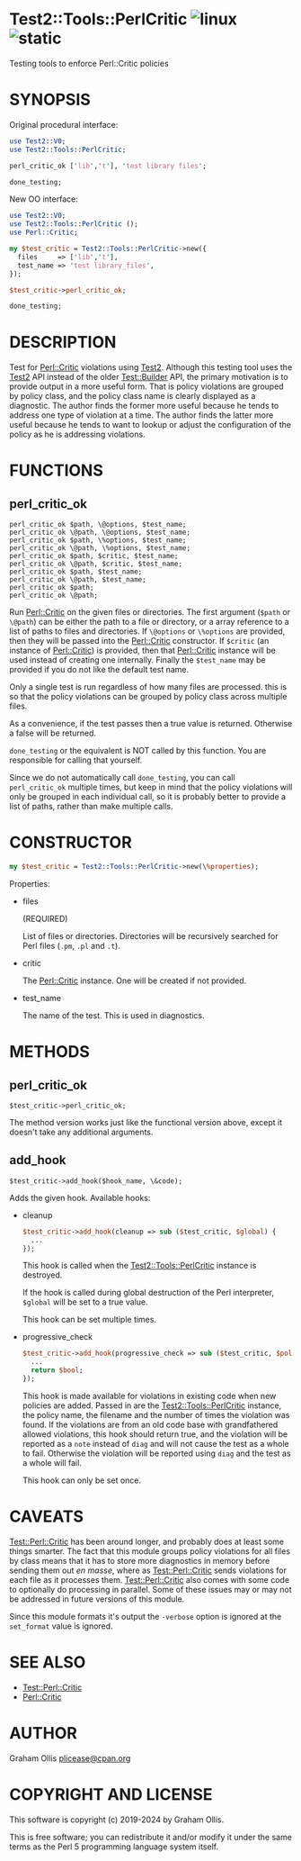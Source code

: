 # Test2::Tools::PerlCritic ![linux](https://github.com/uperl/Test2-Tools-PerlCritic/workflows/linux/badge.svg) ![static](https://github.com/uperl/Test2-Tools-PerlCritic/workflows/static/badge.svg)

Testing tools to enforce Perl::Critic policies

# SYNOPSIS

Original procedural interface:

```perl
use Test2::V0;
use Test2::Tools::PerlCritic;

perl_critic_ok ['lib','t'], 'test library files';

done_testing;
```

New OO interface:

```perl
use Test2::V0;
use Test2::Tools::PerlCritic ();
use Perl::Critic;

my $test_critic = Test2::Tools::PerlCritic->new({
  files     => ['lib','t'],
  test_name => 'test library_files',
});

$test_critic->perl_critic_ok;

done_testing;
```

# DESCRIPTION

Test for [Perl::Critic](https://metacpan.org/pod/Perl::Critic) violations using [Test2](https://metacpan.org/pod/Test2).  Although this testing
tool uses the [Test2](https://metacpan.org/pod/Test2) API instead of the older [Test::Builder](https://metacpan.org/pod/Test::Builder) API, the primary
motivation is to provide output in a more useful form.  That is policy violations
are grouped by policy class, and the policy class name is clearly displayed as
a diagnostic.  The author finds the former more useful because he tends to address
one type of violation at a time.  The author finds the latter more useful because
he tends to want to lookup or adjust the configuration of the policy as he is
addressing violations.

# FUNCTIONS

## perl\_critic\_ok

```
perl_critic_ok $path, \@options, $test_name;
perl_critic_ok \@path, \@options, $test_name;
perl_critic_ok $path, \%options, $test_name;
perl_critic_ok \@path, \%options, $test_name;
perl_critic_ok $path, $critic, $test_name;
perl_critic_ok \@path, $critic, $test_name;
perl_critic_ok $path, $test_name;
perl_critic_ok \@path, $test_name;
perl_critic_ok $path;
perl_critic_ok \@path;
```

Run [Perl::Critic](https://metacpan.org/pod/Perl::Critic) on the given files or directories.  The first argument
(`$path` or `\@path`) can be either the path to a file or directory, or
a array reference to a list of paths to files and directories.  If `\@options` or
`\%options` are provided, then they will be passed into the
[Perl::Critic](https://metacpan.org/pod/Perl::Critic) constructor.  If `$critic` (an instance of [Perl::Critic](https://metacpan.org/pod/Perl::Critic))
is provided, then that [Perl::Critic](https://metacpan.org/pod/Perl::Critic) instance will be used instead
of creating one internally.  Finally the `$test_name` may be provided
if you do not like the default test name.

Only a single test is run regardless of how many files are processed.
this is so that the policy violations can be grouped by policy class
across multiple files.

As a convenience, if the test passes then a true value is returned.
Otherwise a false will be returned.

`done_testing` or the equivalent is NOT called by this function.
You are responsible for calling that yourself.

Since we do not automatically call `done_testing`, you can call `perl_critic_ok`
multiple times, but keep in mind that the policy violations will only be grouped
in each individual call, so it is probably better to provide a list of paths,
rather than make multiple calls.

# CONSTRUCTOR

```perl
my $test_critic = Test2::Tools::PerlCritic->new(\%properties);
```

Properties:

- files

    (REQUIRED)

    List of files or directories.  Directories will be recursively searched for
    Perl files (`.pm`, `.pl` and `.t`).

- critic

    The [Perl::Critic](https://metacpan.org/pod/Perl::Critic) instance.  One will be created if not provided.

- test\_name

    The name of the test.  This is used in diagnostics.

# METHODS

## perl\_critic\_ok

```
$test_critic->perl_critic_ok;
```

The method version works just like the functional version above,
except it doesn't take any additional arguments.

## add\_hook

```
$test_critic->add_hook($hook_name, \&code);
```

Adds the given hook.  Available hooks:

- cleanup

    ```perl
    $test_critic->add_hook(cleanup => sub ($test_critic, $global) {
      ...
    });
    ```

    This hook is called when the [Test2::Tools::PerlCritic](https://metacpan.org/pod/Test2::Tools::PerlCritic) instance is destroyed.

    If the hook is called during global destruction of the Perl interpreter,
    `$global` will be set to a true value.

    This hook can be set multiple times.

- progressive\_check

    ```perl
    $test_critic->add_hook(progressive_check => sub ($test_critic, $policy, $file, $count) {
      ...
      return $bool;
    });
    ```

    This hook is made available for violations in existing code when new policies
    are added.  Passed in are the [Test2::Tools::PerlCritic](https://metacpan.org/pod/Test2::Tools::PerlCritic) instance, the policy
    name, the filename and the number of times the violation was found.  If the
    violations are from an old code base with grandfathered allowed violations,
    this hook should return true, and the violation will be reported as a `note`
    instead of `diag` and will not cause the test as a whole to fail.  Otherwise
    the violation will be reported using `diag` and the test as a whole will fail.

    This hook can only be set once.

# CAVEATS

[Test::Perl::Critic](https://metacpan.org/pod/Test::Perl::Critic) has been around longer, and probably does at least some things smarter.
The fact that this module groups policy violations for all files by class means that it has
to store more diagnostics in memory before sending them out _en masse_, where as
[Test::Perl::Critic](https://metacpan.org/pod/Test::Perl::Critic) sends violations for each file as it processes them.  [Test::Perl::Critic](https://metacpan.org/pod/Test::Perl::Critic)
also comes with some code to optionally do processing in parallel.  Some of these issues may
or may not be addressed in future versions of this module.

Since this module formats it's output the `-verbose` option is ignored at the `set_format`
value is ignored.

# SEE ALSO

- [Test::Perl::Critic](https://metacpan.org/pod/Test::Perl::Critic)
- [Perl::Critic](https://metacpan.org/pod/Perl::Critic)

# AUTHOR

Graham Ollis <plicease@cpan.org>

# COPYRIGHT AND LICENSE

This software is copyright (c) 2019-2024 by Graham Ollis.

This is free software; you can redistribute it and/or modify it under
the same terms as the Perl 5 programming language system itself.
